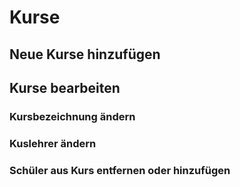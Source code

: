 # Kurse

## Neue Kurse hinzufügen

## Kurse bearbeiten

### Kursbezeichnung ändern 

### Kuslehrer ändern

### Schüler aus Kurs entfernen oder hinzufügen




